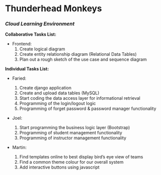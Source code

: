 # Thunderhead Monkeys
### _**Cloud Learning Environment**_

**Collaborative Tasks List:**
* Frontend:
    1. Create logical diagram
    2. Create entity relationship diagram (Relational Data Tables)
    3. Plan out a rough sketch of the use case and sequence diagram

**Individual Tasks List:**
* Faried:
    1. Create django application
    2. Create and upload data tables (MySQL)
    3. Start coding the data access layer for informational retrieval
    4. Programming of the login/logout logic
    5. Programming of forget password & password manager functionality

* Joel:
    1. Start programming the business logic layer (Bootstrap)
    2. Programming of student management functionality
    3. Programming of instructor management functionality

* Martin:
    1. Find templates online to best display bird’s eye view of teams
    2. Find a common theme colour for our overall system
    3. Add interactive buttons using javascript

